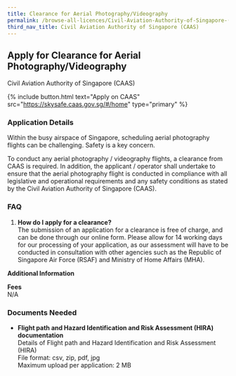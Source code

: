 ```yaml
---
title: Clearance for Aerial Photography/Videography
permalink: /browse-all-licences/Civil-Aviation-Authority-of-Singapore-(CAAS)/Clearance-for-Aerial-Photography-Videography
third_nav_title: Civil Aviation Authority of Singapore (CAAS)
---
```


## Apply for Clearance for Aerial Photography/Videography

Civil Aviation Authority of Singapore (CAAS)

{% include button.html text="Apply on CAAS" src="https://skysafe.caas.gov.sg/#/home" type="primary" %}

<H3>Application Details</H3>

<p>Within the busy airspace of Singapore, scheduling aerial photography flights can be challenging. Safety is a key concern.</p>
<p>To conduct any aerial photography / videography flights, a clearance from CAAS is required. In addition, the applicant / operator shall undertake to ensure that the aerial photography flight is conducted in compliance with all legislative and operational requirements and any safety conditions as stated by the Civil Aviation Authority of Singapore (CAAS).</p>
<h3>FAQ</h3>
<ol>
<li><strong>How do I apply for a clearance?</strong><br />The submission of an application for a clearance is free of charge, and can be done through our online form. Please allow for 14 working days for our processing of your application, as our assessment will have to be conducted in consultation with other agencies such as the Republic of Singapore Air Force (RSAF) and Ministry of Home Affairs (MHA).</li>
</ol>

<strong>Additional Information</strong>

<p><strong>Fees</strong><br />
N/A</p>

<H3>Documents Needed</H3>

<ul>
<li><strong>Flight path and Hazard Identification and Risk Assessment (HIRA) documentation</strong><BR>
Details of Flight path and Hazard Identification and Risk Assessment (HIRA)<BR>
File format: csv, zip, pdf, jpg<br>
Maximum upload per application: 2 MB</li>
</ul>

